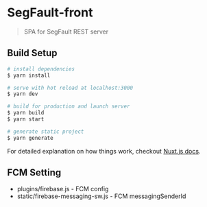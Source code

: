 # SegFault-front

> SPA for SegFault REST server

## Build Setup

``` bash
# install dependencies
$ yarn install

# serve with hot reload at localhost:3000
$ yarn dev

# build for production and launch server
$ yarn build
$ yarn start

# generate static project
$ yarn generate
```

For detailed explanation on how things work, checkout [Nuxt.js docs](https://nuxtjs.org).

## FCM Setting
* plugins/firebase.js  -  FCM config 
* static/firebase-messaging-sw.js  -  FCM messagingSenderId
